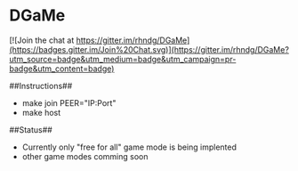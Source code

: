 # DGaMe

[![Join the chat at https://gitter.im/rhndg/DGaMe](https://badges.gitter.im/Join%20Chat.svg)](https://gitter.im/rhndg/DGaMe?utm_source=badge&utm_medium=badge&utm_campaign=pr-badge&utm_content=badge)

##Instructions##
* make join PEER="IP:Port"
* make host

##Status##
* Currently only "free for all" game mode is being implented 
* other game modes comming soon
